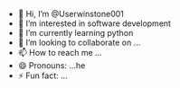- 👋 Hi, I’m @Userwinstone001
- 👀 I’m interested in software development 
- 🌱 I’m currently learning python
- 💞️ I’m looking to collaborate on ...
- 📫 How to reach me ...
- 😄 Pronouns: ...he
- ⚡ Fun fact: ...

<!---
Userwinstone001/Userwinstone001 is a ✨ special ✨ repository because its `README.md` (this file) appears on your GitHub profile.
You can click the Preview link to take a look at your changes.
--->
